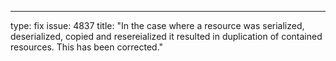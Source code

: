 ---
type: fix
issue: 4837
title: "In the case where a resource was serialized, deserialized, copied and resereialized it resulted in duplication of contained resources. This has been corrected."

